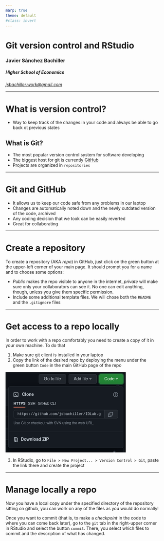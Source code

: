 ```yaml
---
marp: true
theme: default
#class: invert
---
```


# Git version control and RStudio
### Javier Sánchez Bachiller
##### Higher School of Economics

*jsbachiller.work@gmail.com*

---

# What is version control?

- Way to keep track of the changes in your code and always be able to go back ot previous states

## What is Git?

- The most popular version control system for software developing
- The biggest host for git is currently [GitHub](https://github.com/)
- Projects are organized in `repositories`

---

# Git and GitHub

- It allows us to keep our code safe from any problems in our laptop
- Changes are automatically noted down and the newly outdated version of the code, archived
- Any coding decision that we took can be easily reverted
- Great for collaborating

---

# Create a repository

To create a repository (AKA *repo*) in GitHub, just click on the green button at the upper-left corner of your main page. It should prompt you for a name and to choose some options:

- *Public* makes the repo visible to anyone in the internet, *private* will make sure only your collaborators can see it. No one can edit anything, though, unless you give them specific permission.
- Include some additional template files. We will chose both the `README` and the `.gitignore` files

---

# Get access to a repo locally

In order to work with a repo comfortably you need to create a copy of it in your own machine. To do that

1. Make sure git client is installed in your laptop
2. Copy the link of the desired repo by deploying the menu under the green button `Code` in the main GitHub page of the repo 


![title](images/clone_repo.png)

3. In RStudio, go to `File > New Project... > Version Control > Git`, paste the link there and create the project

---

# Manage locally a repo

Now you have a local copy under the specified directory of the repository sitting on github, you can work on any of the files as you would do normally!

Once you want to commit (that is, to make a *checkpoint* in the code to where you can come back later), go to the `git` tab in the right-upper corner in RStudio and select the button `commit`. There, you select which files to commit and the description of what has changed.